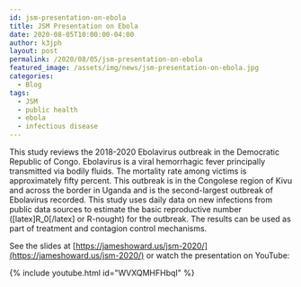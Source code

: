 ```yaml
---
id: jsm-presentation-on-ebola
title: JSM Presentation on Ebola
date: 2020-08-05T10:00:00-04:00
author: k3jph
layout: post
permalink: /2020/08/05/jsm-presentation-on-ebola
featured_image: /assets/img/news/jsm-presentation-on-ebola.jpg
categories:
  - Blog
tags:
  - JSM
  - public health
  - ebola
  - infectious disease
---
```


This study reviews the 2018-2020 Ebolavirus outbreak in the Democratic Republic of Congo. Ebolavirus is a viral hemorrhagic fever principally transmitted via bodily fluids. The mortality rate among victims is approximately fifty percent. This outbreak is in the Congolese region of Kivu and across the border in Uganda and is the second-largest outbreak of Ebolavirus recorded. This study uses daily data on new infections from public data sources to estimate the basic reproductive number ([latex]R_0[/latex] or R-nought) for the outbreak. The results can be used as part of treatment and contagion control mechanisms.

See the slides at 
[https://jameshoward.us/jsm-2020/](https://jameshoward.us/jsm-2020/) or watch the
presentation on YouTube:

{% include youtube.html id="WVXQMHFHbqI" %}
